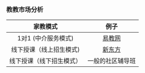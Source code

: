 ### 教教市场分析

| 家教模式                         | 例子                                      |
| :---:                           | :---:                                    |
| 1对1 (中介服务模式)               | [易教网](http://www.eduease.com/zixun.php)|                | 线上授课（线上招生模式）            | [沪江网校](https://class.hujiang.com/)    |
| 线下授课（线上招生模式)             | [新东方](http://www.xdf.cn/)              |
| 线下授课（线下招生模式）            | 一般的社区辅导班                           |
